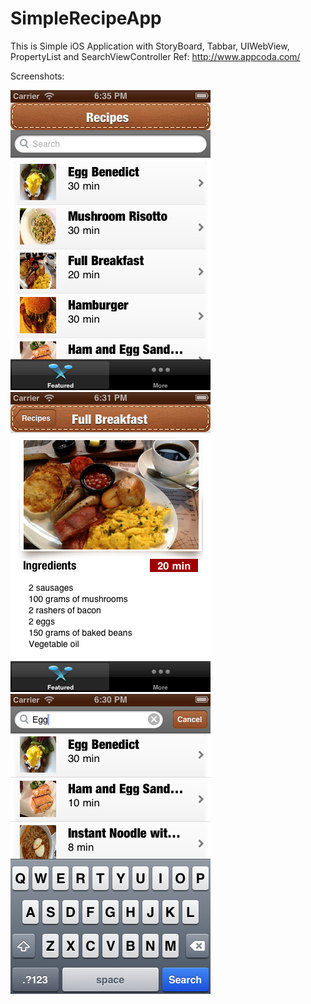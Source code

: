 SimpleRecipeApp
===============

This is Simple iOS Application with StoryBoard, Tabbar, UIWebView, PropertyList and SearchViewController  Ref: http://www.appcoda.com/

Screenshots:

![alt tag](https://github.com/prasen-ftech/SimpleRecipeApp/blob/master/Screenshots/Home.png) ![alt tag](https://github.com/prasen-ftech/SimpleRecipeApp/blob/master/Screenshots/RecipeDetail.png) ![alt tag](https://github.com/prasen-ftech/SimpleRecipeApp/blob/master/Screenshots/Search.png)

